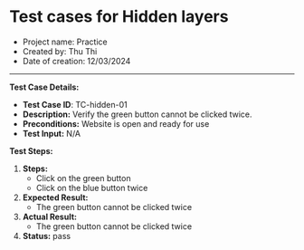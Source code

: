 # Test cases for Hidden layers
- Project name: Practice
- Created by: Thu Thi
- Date of creation: 12/03/2024

 
---------------------------

**Test Case Details:**
- **Test Case ID**: TC-hidden-01
- **Description:** Verify the green button cannot be clicked twice.
- **Preconditions:** Website is open and ready for use
- **Test Input:** N/A


**Test Steps:**

1. **Steps:**
    - Click on the green button
    - Click on the blue button twice
2. **Expected Result:** 
    - The green button cannot be clicked twice
3. **Actual Result:**
    - The green button cannot be clicked twice
4. **Status:** pass
